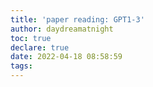 ```yaml
---
title: 'paper reading: GPT1-3'
author: daydreamatnight
toc: true
declare: true
date: 2022-04-18 08:58:59
tags:
---
```


